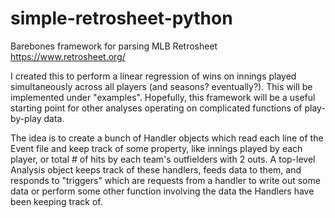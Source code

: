 # simple-retrosheet-python
Barebones framework for parsing MLB Retrosheet https://www.retrosheet.org/

I created this to perform a linear regression of wins on innings
played simultaneously across all players (and seasons?
eventually?). This will be implemented under "examples". Hopefully,
this framework will be a useful starting point for other analyses
operating on complicated functions of play-by-play data.

The idea is to create a bunch of Handler objects which read each line
of the Event file and keep track of some property, like innings played
by each player, or total # of hits by each team's outfielders with 2
outs. A top-level Analysis object keeps track of these handlers, feeds
data to them, and responds to "triggers" which are requests from a
handler to write out some data or perform some other function
involving the data the Handlers have been keeping track of.

